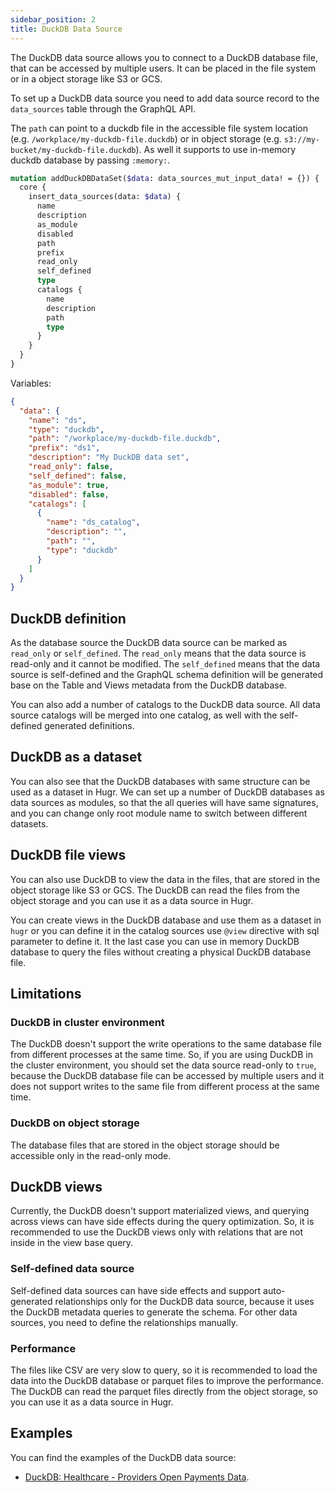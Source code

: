 ```yaml
---
sidebar_position: 2
title: DuckDB Data Source
---
```


The DuckDB data source allows you to connect to a DuckDB database file, that can be accessed by multiple users. It can be placed in the file system or in a object storage like S3 or GCS.

To set up a DuckDB data source you need to add data source record to the `data_sources` table through the GraphQL API.

The `path` can point to a duckdb file in the accessible file system location (e.g. `/workplace/my-duckdb-file.duckdb`) or in object storage (e.g. `s3://my-bucket/my-duckdb-file.duckdb`). As well it supports to use in-memory duckdb database by passing `:memory:`.

```graphql
mutation addDuckDBDataSet($data: data_sources_mut_input_data! = {}) {
  core {
    insert_data_sources(data: $data) {
      name
      description
      as_module
      disabled
      path
      prefix
      read_only
      self_defined
      type
      catalogs {
        name
        description
        path
        type
      }
    }
  }
}
```

Variables:

```json
{
  "data": {
    "name": "ds",
    "type": "duckdb",
    "path": "/workplace/my-duckdb-file.duckdb",
    "prefix": "ds1",
    "description": "My DuckDB data set",
    "read_only": false,
    "self_defined": false,
    "as_module": true,
    "disabled": false,
    "catalogs": [
      {
        "name": "ds_catalog",
        "description": "",
        "path": "",
        "type": "duckdb"
      }
    ]
  }
}
```

## DuckDB definition

As the database source the DuckDB data source can be marked as `read_only` or `self_defined`. The `read_only` means that the data source is read-only and it cannot be modified. The `self_defined` means that the data source is self-defined and the GraphQL schema definition will be generated base on the Table and Views metadata from the DuckDB database.

You can also add a number of catalogs to the DuckDB data source. All data source catalogs will be merged into one catalog, as well with the self-defined generated definitions.

## DuckDB as a dataset

You can also see that the DuckDB databases with same structure can be used as a dataset in Hugr. We can set up a number of DuckDB databases as data sources as modules, so that the all queries will have same signatures, and you can change only root module name to switch between different datasets.

## DuckDB file views

You can also use DuckDB to view the data in the files, that are stored in the object storage like S3 or GCS. The DuckDB can read the files from the object storage and you can use it as a data source in Hugr.

You can create views in the DuckDB database and use them as a dataset in `hugr` or you can define it in the catalog sources use `@view` directive with sql parameter to define it. It the last case you can use in memory DuckDB database to query the files without creating a physical DuckDB database file.

## Limitations

### DuckDB in cluster environment

The DuckDB doesn't support the write operations to the same database file from different processes at the same time. So, if you are using DuckDB in the cluster environment, you should set the data source read-only to `true`, because the DuckDB database file can be accessed by multiple users and it does not support writes to the same file from different process at the same time.

### DuckDB on object storage

The database files that are stored in the object storage should be accessible only in the read-only mode.

## DuckDB views

Currently, the DuckDB doesn't support materialized views, and querying across views can have side effects during the query optimization. So, it is recommended to use the DuckDB views only with relations that are not inside in the view base query.

### Self-defined data source

Self-defined data sources can have side effects and support auto-generated relationships only for the DuckDB data source, because it uses the DuckDB metadata queries to generate the schema. For other data sources, you need to define the relationships manually.

### Performance

The files like CSV are very slow to query, so it is recommended to load the data into the DuckDB database or parquet files to improve the performance. The DuckDB can read the parquet files directly from the object storage, so you can use it as a data source in Hugr.

## Examples

You can find the examples of the DuckDB data source:

- [DuckDB: Healthcare - Providers Open Payments Data](../../8-examples/2-duckdb.mdx).
